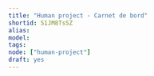 ```yaml
---
title: "Human project - Carnet de bord"
shortid: S1JM8TsSZ
alias:
model:
tags:
node: ["human-project"]
draft: yes
---
```

